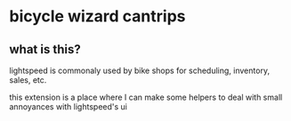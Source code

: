 # bicycle wizard cantrips

## what is this?
lightspeed is commonaly used by bike shops for scheduling, inventory, sales, etc.

this extension is a place where I can make some helpers to deal with small annoyances with lightspeed's ui
